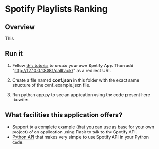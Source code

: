 # Spotify Playlists Ranking

## Overview
This 

## Run it

1. Follow [this tutorial](https://developer.spotify.com/web-api/tutorial/) to create your own Spotify App. Then add "http://127.0.0.1:8081/callback/" as a redirect URI.  

2. Create a file named **conf.json** in this folder with the exact same structure of the conf_example.json file.  

3. Run python app.py to see an application using the code present here :bowtie:.

## What facilities this application offers?

 * Support to a complete example (that you can use as base for your own project) of an application using Flask to talk to the Spotify API.  
 * [Python API](https://github.com/mari-linhares/spotify-flask/tree/master/api) that makes very simple to use Spotify API in your Python code.
